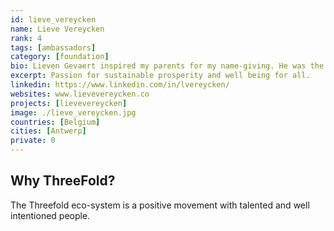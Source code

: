 ```yaml
---
id: lieve_vereycken
name: Lieve Vereycken
rank: 4
tags: [ambassadors]
category: [foundation]
bio: Lieven Gevaert inspired my parents for my name-giving. He was the industrialist who brought a lot of prosperity to the region where I live (Antwerp, Belgium). But I wasn't a seventh son. Lieve was just a slight change to start a row of three girls. I am an economist by education. In 1999 I started a recruitment business for IT and business consultants, the internet god introduced in the business world. I got excited about its opportunities to make markets and life better. But there was a fork in the road. If you believe that creativity and entrepreneurial freedom are conditions for a prosperous society, you needed to avoid Big Tech and join forces to build better. Since 2007 I started to connect myself to commonalities to create an appropriate internet and sustainable prosperity. Happy to see so many good evolutions. I believe prosperity for all is possible.
excerpt: Passion for sustainable prosperity and well being for all.
linkedin: https://www.linkedin.com/in/lvereycken/
websites: www.lievevereycken.co
projects: [lievevereycken]
image: ./lieve_vereycken.jpg
countries: [Belgium]
cities: [Antwerp]
private: 0
---
```


## Why ThreeFold?

The Threefold eco-system is a positive movement with talented and well intentioned people.
